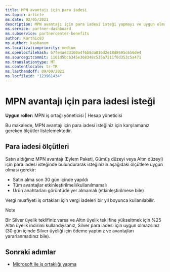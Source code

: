 ```yaml
---
title: MPN avantajı için para iadesi
ms.topic: article
ms.date: 02/05/2021
description: MPN avantajı için para iadesi isteği yapmayı ve uygun olmak için gereken ölçütleri öğrenin.
ms.service: partner-dashboard
ms.subservice: partnercenter-benefits
author: Karthic83
ms.author: kashanum
ms.localizationpriority: medium
ms.openlocfilehash: b7fe4ae33160a4f6b8da816d2e18d8695c656de4
ms.sourcegitcommit: 1161d5bcb345e368348c535a7211f0d353c5a471
ms.translationtype: MT
ms.contentlocale: tr-TR
ms.lasthandoff: 09/09/2021
ms.locfileid: "123961434"
---
```

# <a name="request-a-refund-for-an-mpn-benefit"></a>MPN avantajı için para iadesi isteği

**Uygun roller:** MPN iş ortağı yöneticisi | Hesap yöneticisi

Bu makalede, MPN avantajı için para iadesi isteğiniz için karşılamanız gereken ölçütler listelemektedir.

## <a name="criteria-for-a-refund"></a>Para iadesi ölçütleri
Satın aldığınız MPN avantajı (Eylem Paketi, Gümüş düzeyi veya Altın düzeyi) için para iadesi isteğinde bulundurarak isteğinizin aşağıdaki ölçütlere uygun olması gerekir:

- Satın alma son 30 gün içinde yapıldı
- Tüm avantajlar etkinleştirilmeli/kullanılmamalı
- Ürün anahtarları görüntüde yer almamalı (etkinleştirilmese bile)

Vergi muafiyeti iş ortakları için vergi iadeleri bir yıl boyunca kullanılabilir.

>[!NOTE]
>Bir Silver üyelik teklifiniz varsa ve Altın üyelik teklifine yükseltmek için %25 Altın üyelik indirimi kullandıysanız, Silver para iadesi için uygun olmazsınız (30 gün içinde Silver üyeliği için ödeme yaptınız ve avantajları yararlanmadınız bile).

## <a name="next-steps"></a>Sonraki adımlar

- [Microsoft ile iş ortaklığı yapma](mpn-overview.md)

